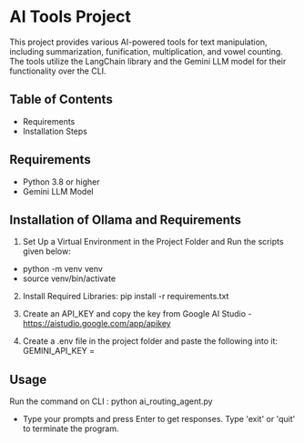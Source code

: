 # AI Tools Project

This project provides various AI-powered tools for text manipulation, including summarization, funification, multiplication, and vowel counting. The tools utilize the LangChain library and the Gemini LLM model for their functionality over the CLI.

## Table of Contents
- Requirements
- Installation Steps

## Requirements

- Python 3.8 or higher
- Gemini LLM Model

## Installation of Ollama and Requirements

1. Set Up a Virtual Environment in the Project Folder and Run the scripts given below:
  * python -m venv venv
  * source venv/bin/activate

2. Install Required Libraries: pip install -r requirements.txt

3. Create an API_KEY and copy the key from Google AI Studio - https://aistudio.google.com/app/apikey

4. Create a .env file in the project folder and paste the following into it:
  GEMINI_API_KEY = <your-api-key>

## Usage

Run the command on CLI : python ai_routing_agent.py

* Type your prompts and press Enter to get responses. Type 'exit' or 'quit' to terminate the program.
